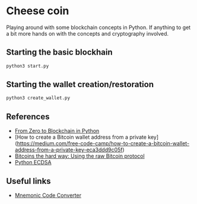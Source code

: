 # Cheese coin

Playing around with some blockchain concepts in Python.  If anything to get a bit more
hands on with the concepts and cryptography involved.  

## Starting the basic blockhain

```python
python3 start.py
```

## Starting the wallet creation/restoration

```python
python3 create_wallet.py
```

## References

* [From Zero to Blockchain in Python](https://livecodestream.dev/post/from-zero-to-blockchain-in-python-part-1/)
* [How to create a Bitcoin wallet address from a private key] (https://medium.com/free-code-camp/how-to-create-a-bitcoin-wallet-address-from-a-private-key-eca3ddd9c05f)
* [Bitcoins the hard way: Using the raw Bitcoin protocol](http://www.righto.com/2014/02/bitcoins-hard-way-using-raw-bitcoin.html)
* [Python ECDSA](https://github.com/tlsfuzzer/python-ecdsa)

## Useful links
* [Mnemonic Code Converter](https://iancoleman.io/bip39/)